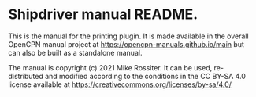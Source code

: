 Shipdriver manual README.
=========================

This is the manual for the printing plugin. It is made available in the
overall OpenCPN manual project at https://opencpn-manuals.github.io/main
but can also be built as a standalone manual.

The manual is copyright (c) 2021 Mike Rossiter. It can be used, 
re-distributed and modified according to the conditions in the
CC BY-SA 4.0 license available at
https://creativecommons.org/licenses/by-sa/4.0/

